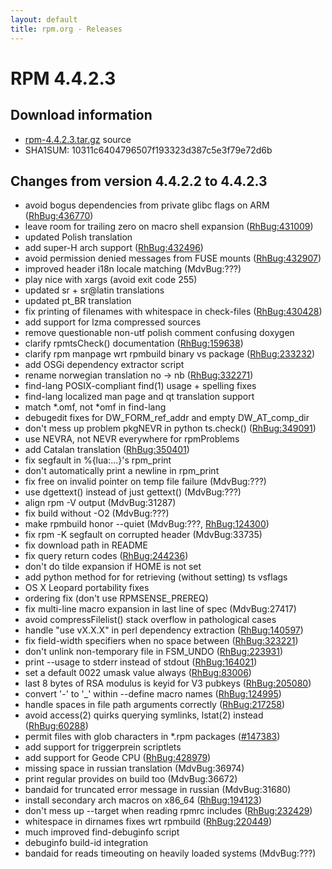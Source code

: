 ```yaml
---
layout: default
title: rpm.org - Releases
---
```


# RPM 4.4.2.3

## Download information
 * [rpm-4.4.2.3.tar.gz](http://ftp.rpm.org/releases/rpm-4.4.x/rpm-4.4.2.3.tar.gz) source
 * SHA1SUM: 10311c6404796507f193323d387c5e3f79e72d6b

## Changes from version 4.4.2.2 to 4.4.2.3
 * avoid bogus dependencies from private glibc flags on ARM ([RhBug:436770](https://bugzilla.redhat.com/show_bug.cgi?id=436770))
 * leave room for trailing zero on macro shell expansion ([RhBug:431009](https://bugzilla.redhat.com/show_bug.cgi?id=431009))
 * updated Polish translation
 * add super-H arch support ([RhBug:432496](https://bugzilla.redhat.com/show_bug.cgi?id=432496))
 * avoid permission denied messages from FUSE mounts ([RhBug:432907](https://bugzilla.redhat.com/show_bug.cgi?id=432907))
 * improved header i18n locale matching (MdvBug:???)
 * play nice with xargs (avoid exit code 255)
 * updated sr + sr@latin translations
 * updated pt_BR translation
 * fix printing of filenames with whitespace in check-files ([RhBug:430428](https://bugzilla.redhat.com/show_bug.cgi?id=430428))
 * add support for lzma compressed sources
 * remove questionable non-utf polish comment confusing doxygen
 * clarify rpmtsCheck() documentation ([RhBug:159638](https://bugzilla.redhat.com/show_bug.cgi?id=159638))
 * clarify rpm manpage wrt rpmbuild binary vs package ([RhBug:233232](https://bugzilla.redhat.com/show_bug.cgi?id=233232))
 * add OSGi dependency extractor script
 * rename norwegian translation no -> nb ([RhBug:332271](https://bugzilla.redhat.com/show_bug.cgi?id=332271))
 * find-lang POSIX-compliant find(1) usage + spelling fixes
 * find-lang localized man page and qt translation support
 * match *.omf, not *omf in find-lang
 * debugedit fixes for DW_FORM_ref_addr and empty DW_AT_comp_dir
 * don't mess up problem pkgNEVR in python ts.check() ([RhBug:349091](https://bugzilla.redhat.com/show_bug.cgi?id=349091))
 * use NEVRA, not NEVR everywhere for rpmProblems
 * add Catalan translation ([RhBug:350401](https://bugzilla.redhat.com/show_bug.cgi?id=350401))
 * fix segfault in %{lua:...}'s rpm_print
 * don't automatically print a newline in rpm_print
 * fix free on invalid pointer on temp file failure (MdvBug:???)
 * use dgettext() instead of just gettext() (MdvBug:???)
 * align rpm -V output (MdvBug:31287)
 * fix build without -O2 (MdvBug:???)
 * make rpmbuild honor --quiet (MdvBug:???, [RhBug:124300](https://bugzilla.redhat.com/show_bug.cgi?id=124300))
 * fix rpm -K segfault on corrupted header (MdvBug:33735)
 * fix download path in README
 * fix query return codes ([RhBug:244236](https://bugzilla.redhat.com/show_bug.cgi?id=244236))
 * don't do tilde expansion if HOME is not set
 * add python method for for retrieving (without setting) ts vsflags
 * OS X Leopard portability fixes
 * ordering fix (don't use RPMSENSE_PREREQ)
 * fix multi-line macro expansion in last line of spec (MdvBug:27417)
 * avoid compressFilelist() stack overflow in pathological cases
 * handle "use vX.X.X" in perl dependency extraction ([RhBug:140597](https://bugzilla.redhat.com/show_bug.cgi?id=140597))
 * fix field-width specifiers when no space between ([RhBug:323221](https://bugzilla.redhat.com/show_bug.cgi?id=323221))
 * don't unlink non-temporary file in FSM_UNDO ([RhBug:223931](https://bugzilla.redhat.com/show_bug.cgi?id=223931))
 * print --usage to stderr instead of stdout ([RhBug:164021](https://bugzilla.redhat.com/show_bug.cgi?id=164021))
 * set a default 0022 umask value always ([RhBug:83006](https://bugzilla.redhat.com/show_bug.cgi?id=83006))
 * last 8 bytes of RSA modulus is keyid for V3 pubkeys ([RhBug:205080](https://bugzilla.redhat.com/show_bug.cgi?id=205080))
 * convert '-' to '_' within --define macro names ([RhBug:124995](https://bugzilla.redhat.com/show_bug.cgi?id=124995))
 * handle spaces in file path arguments correctly ([RhBug:217258](https://bugzilla.redhat.com/show_bug.cgi?id=217258))
 * avoid access(2) quirks querying symlinks, lstat(2) instead ([RhBug:60288](https://bugzilla.redhat.com/show_bug.cgi?id=60288))
 * permit files with glob characters in *.rpm packages ([#147383](https://rpm.org/ticket/147383))
 * add support for triggerprein scriptlets
 * add support for Geode CPU ([RhBug:428979](https://bugzilla.redhat.com/show_bug.cgi?id=428979))
 * missing space in russian translation (MdvBug:36974)
 * print regular provides on build too (MdvBug:36672)
 * bandaid for truncated error message in russian (MdvBug:31680)
 * install secondary arch macros on x86_64 ([RhBug:194123](https://bugzilla.redhat.com/show_bug.cgi?id=194123))
 * don't mess up --target when reading rpmrc includes ([RhBug:232429](https://bugzilla.redhat.com/show_bug.cgi?id=232429))
 * whitespace in dirnames fixes wrt rpmbuild ([RhBug:220449](https://bugzilla.redhat.com/show_bug.cgi?id=220449))
 * much improved find-debuginfo script
 * debuginfo build-id integration
 * bandaid for reads timeouting on heavily loaded systems (MdvBug:???)